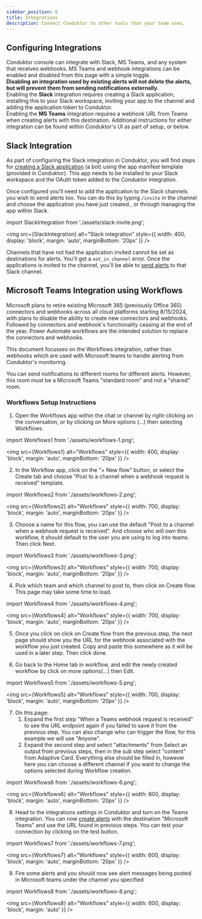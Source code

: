 ```yaml
---
sidebar_position: 6
title: Integrations
description: Connect Conduktor to other tools that your team uses.
---
```


## Configuring Integrations

Conduktor console can integrate with Slack, MS Teams, and any system that receives webhooks.
MS Teams and webhook integrations can be enabled and disabled from this page with a simple toggle.  
**Disabling an integration used by existing alerts will not delete the alerts, but will prevent them from sending notifications externally.**  
Enabling the **Slack** integration requires creating a Slack application, installing this to your Slack workspace, inviting your app to the channel and adding the application token to Conduktor.  
Enabling the **MS Teams** integration requires a webhook URL from Teams when creating alerts with this destination.
Additional instructions for either integration can be found within Conduktor's UI as part of setup, or below.  


## Slack Integration

As part of configuring the Slack integration in Conduktor, you will find steps for [creating a Slack application](https://api.slack.com/apps) (a bot) using the app manifest template (provided in Conduktor). This app needs to be installed to your Slack workspace and the OAuth token added to the Conduktor integration.

Once configured you'll need to add the application to the Slack channels you wish to send alerts too. You can do this by typing `/invite` in the channel and choose the application you have just created., or through managing the app within Slack. 

import SlackIntegration from './assets/slack-invite.png';

<img src={SlackIntegration} alt="Slack integration" style={{ width: 400, display: 'block', margin: 'auto', marginBottom: '20px' }} />

Channels that have not had the application invited cannot be set as destinations for alerts. You'll get a `not_in_channel` error. Once the applications is invited to the channel, you'll be able to [send alerts](/platform/navigation/settings/alerts) to that Slack channel.


## Microsoft Teams Integration using Workflows

Microsoft plans to retire existing Microsoft 365 (previously Office 365) connectors and webhooks across all cloud platforms starting 8/15/2024, with plans to disable the ability to create new connectors and webhooks. Followed by connectors and webhook's functionality ceasing at the end of the year. Power Automate workflows are the intended solution to replace the connectors and webhooks.

This document focusses on the Workflows integration, rather than webhooks which are used with Microsoft teams to handle alerting from Conduktor's monitoring.

You can send notifications to different rooms for different alerts. However, this room must be a Microsoft Teams "standard room" and not a "shared" room.

### Workflows Setup Instructions

1.  Open the Workflows app within the chat or channel by right-clicking on the conversation, or by clicking on More options (…) then selecting Workflows.

import Workflows1 from './assets/workflows-1.png';

<img src={Workflows1} alt="Workflows" style={{ width: 400, display: 'block', margin: 'auto', marginBottom: '20px' }} />


2.  In the Workflow app, click on the "+ New flow" button, or select the Create tab and choose "Post to a channel when a webhook request is received" template.

import Workflows2 from './assets/workflows-2.png';

<img src={Workflows2} alt="Workflows" style={{ width: 700, display: 'block', margin: 'auto', marginBottom: '20px' }} />


3.  Choose a name for this flow, you can use the default "Post to a channel when a webhook request is received". And choose who will own this workflow, it should default to the user you are using to log into teams. Then click Next.

import Workflows3 from './assets/workflows-3.png';

<img src={Workflows3} alt="Workflows" style={{ width: 700, display: 'block', margin: 'auto', marginBottom: '20px' }} />


4.  Pick which team and which channel to post to, then click on Create flow. This page may take some time to load.

import Workflows4 from './assets/workflows-4.png';

<img src={Workflows4} alt="Workflows" style={{ width: 700, display: 'block', margin: 'auto', marginBottom: '20px' }} />


5.  Once you click on click on Create flow from the previous step, the next page should show you the URL for the webhook associated with the workflow you just created. Copy and paste this somewhere as it will be used in a later step. Then click done.

6.  Go back to the Home tab in workflow, and edit the newly created workflow by click on more options(...) then Edit.

import Workflows5 from './assets/workflows-5.png';

<img src={Workflows5} alt="Workflows" style={{ width: 700, display: 'block', margin: 'auto', marginBottom: '20px' }} />

7.  On this page:
    1.  Expand the first step "When a Teams webhook request is received" to see the URL endpoint again if you failed to save it from the previous step. You can also change who can trigger the flow, for this example we will use "Anyone".
    2.  Expand the second step and select "attachments" from Select an output from previous steps, then in the sub step select "content" from Adaptive Card. Everything else should be filled in, however here you can choose a different channel if you want to change the options selected during Workflow creation.

import Workflows6 from './assets/workflows-6.png';

<img src={Workflows6} alt="Workflows" style={{ width: 800, display: 'block', margin: 'auto', marginBottom: '20px' }} />

8.  Head to the integrations settings in Conduktor and turn on the Teams integration. You can now [create alerts](/platform/navigation/settings/alerts/#alert-creation) with the destination "Microsoft Teams" and use the URL found in previous steps. You can test your connection by clicking on the test button.

import Workflows7 from './assets/workflows-7.png';

<img src={Workflows7} alt="Workflows" style={{ width: 600, display: 'block', margin: 'auto', marginBottom: '20px' }} />

9.  Fire some alerts and you should now see alert messages being posted in Microsoft teams under the channel you specified

import Workflows8 from './assets/workflows-8.png';

<img src={Workflows8} alt="Workflows" style={{ width: 600, display: 'block', margin: 'auto' }} />